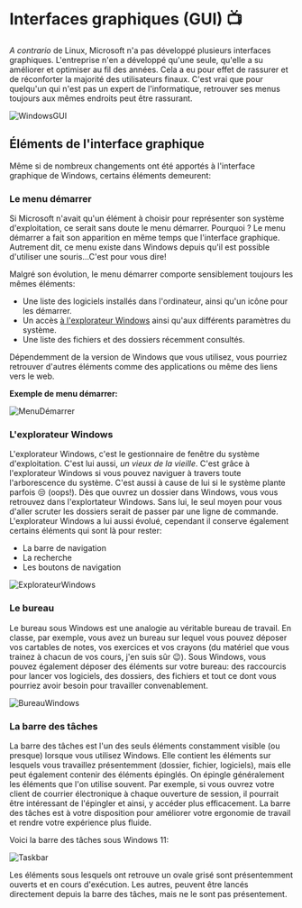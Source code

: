 # Interfaces graphiques (GUI) 📺

*A contrario* de Linux, Microsoft n'a pas développé plusieurs interfaces graphiques. L'entreprise n'en a développé qu'une seule, qu'elle a su améliorer et optimiser au fil des années. Cela a eu pour effet de rassurer et de réconforter la majorité des utilisateurs finaux. C'est vrai que pour quelqu'un qui n'est pas un expert de l'informatique, retrouver ses menus toujours aux mêmes endroits peut être rassurant.

![WindowsGUI](/img/Windows/WinGui.png)

## Éléments de l'interface graphique

Même si de nombreux changements ont été apportés à l'interface graphique de Windows, certains éléments demeurent:

### Le menu démarrer

Si Microsoft n'avait qu'un élément à choisir pour représenter son système d'exploitation, ce serait sans doute le menu démarrer. Pourquoi ? Le menu démarrer a fait son apparition en même temps que l'interface graphique. Autrement dit, ce menu existe dans Windows depuis qu'il est possible d'utiliser une souris...C'est pour vous dire!

Malgré son évolution, le menu démarrer comporte sensiblement toujours les mêmes éléments:
- Une liste des logiciels installés dans l'ordinateur, ainsi qu'un icône pour les démarrer.
- Un accès [à l'explorateur Windows](#lexplorateur-windows) ainsi qu'aux différents paramètres du système.
- Une liste des fichiers et des dossiers récemment consultés.

Dépendemment de la version de Windows que vous utilisez, vous pourriez retrouver d'autres éléments comme des applications ou même des liens vers le web.

**Exemple de menu démarrer:**

![MenuDémarrer](/img/Windows/StartMenuWindow.png)

### L'explorateur Windows

L'explorateur Windows, c'est le gestionnaire de fenêtre du système d'exploitation. C'est lui aussi, *un vieux de la vieille*. C'est grâce à l'explorateur Windows si vous pouvez naviguer à travers toute l'arborescence du système. C'est aussi à cause de lui si le système plante parfois 😒 (oops!). Dès que ouvrez un dossier dans Windows, vous vous retrouvez dans l'explortateur Windows. Sans lui, le seul moyen pour vous d'aller scruter les dossiers serait de passer par une ligne de commande. L'explorateur Windows a lui aussi évolué, cependant il conserve également certains éléments qui sont là pour rester:
- La barre de navigation
- La recherche
- Les boutons de navigation

![ExplorateurWindows](/img/Windows/ExplorateurWindow.png)

### Le bureau

Le bureau sous Windows est une analogie au véritable bureau de travail. En classe, par exemple, vous avez un bureau sur lequel vous pouvez déposer vos cartables de notes, vos exercices et vos crayons (du matériel que vous trainez à chacun de vos cours, j'en suis sûr 😉). Sous Windows, vous pouvez également déposer des éléments sur votre bureau: des raccourcis pour lancer vos logiciels, des dossiers, des fichiers et tout ce dont vous pourriez avoir besoin pour travailler convenablement.

![BureauWindows](/img/Windows/WindowsDesktop.png)

### La barre des tâches

La barre des tâches est l'un des seuls éléments constamment visible (ou presque) lorsque vous utilisez Windows. Elle contient les éléments sur lesquels vous travaillez présentemment (dossier, fichier, logiciels), mais elle peut également contenir des éléments épinglés. On épingle généralement les éléments que l'on utilise souvent. Par exemple, si vous ouvrez votre client de courrier électronique à chaque ouverture de session, il pourrait être intéressant de l'épingler et ainsi, y accéder plus efficacement. La barre des tâches est à votre disposition pour améliorer votre ergonomie de travail et rendre votre expérience plus fluide.

Voici la barre des tâches sous Windows 11:

![Taskbar](/img/Windows/Taskbar.png)

Les éléments sous lesquels ont retrouve un ovale grisé sont présentemment ouverts et en cours d'exécution. Les autres, peuvent être lancés directement depuis la barre des tâches, mais ne le sont pas présentement.